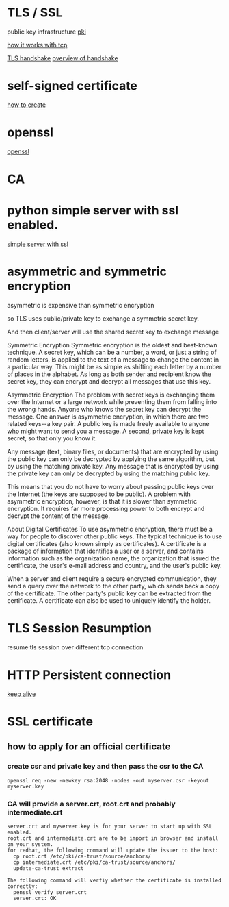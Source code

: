 # TLS / SSL
public key infrastructure
[pki](https://en.wikipedia.org/wiki/Public_key_infrastructure)

[how it works with tcp](https://security.stackexchange.com/questions/20803/how-does-ssl-tls-work)

[TLS handshake](https://www.ibm.com/support/knowledgecenter/en/SSFKSJ_7.1.0/com.ibm.mq.doc/sy10660_.htm)
[overview of handshake](https://www.ssl.com/article/ssl-tls-handshake-overview/)

# self-signed certificate
[how to create](https://devcenter.heroku.com/articles/ssl-certificate-self)

# openssl
[openssl](https://www.openssl.org/)

# CA

# python simple server with ssl enabled.
[simple server with ssl](http://code.activestate.com/recipes/442473-simple-http-server-supporting-ssl-secure-communica/)

# asymmetric and symmetric encryption 
asymmetric is expensive than symmetric encryption

so TLS uses public/private key to exchange a symmetric secret key.

And then client/server will use the shared secret key to exchange message

Symmetric Encryption
Symmetric encryption is the oldest and best-known technique. A secret key, which can be a number, a word, or just a string of random letters, is applied to the text of a message to change the content in a particular way. This might be as simple as shifting each letter by a number of places in the alphabet. As long as both sender and recipient know the secret key, they can encrypt and decrypt all messages that use this key.

Asymmetric Encryption
The problem with secret keys is exchanging them over the Internet or a large network while preventing them from falling into the wrong hands. Anyone who knows the secret key can decrypt the message. One answer is asymmetric encryption, in which there are two related keys--a key pair. A public key is made freely available to anyone who might want to send you a message. A second, private key is kept secret, so that only you know it.

Any message (text, binary files, or documents) that are encrypted by using the public key can only be decrypted by applying the same algorithm, but by using the matching private key. Any message that is encrypted by using the private key can only be decrypted by using the matching public key.


This means that you do not have to worry about passing public keys over the Internet (the keys are supposed to be public). A problem with asymmetric encryption, however, is that it is slower than symmetric encryption. It requires far more processing power to both encrypt and decrypt the content of the message.

About Digital Certificates
To use asymmetric encryption, there must be a way for people to discover other public keys. The typical technique is to use digital certificates (also known simply as certificates). A certificate is a package of information that identifies a user or a server, and contains information such as the organization name, the organization that issued the certificate, the user's e-mail address and country, and the user's public key.

When a server and client require a secure encrypted communication, they send a query over the network to the other party, which sends back a copy of the certificate. The other party's public key can be extracted from the certificate. A certificate can also be used to uniquely identify the holder.

# TLS Session Resumption
resume tls session over different tcp connection

# HTTP Persistent connection 
[keep alive](http://51write.github.io/2014/04/09/keepalive/)


# SSL certificate
## how to apply for an official certificate
### create csr and private key and then pass the csr to the CA
    openssl req -new -newkey rsa:2048 -nodes -out myserver.csr -keyout myserver.key
    
    
### CA will provide a server.crt, root.crt and probably intermediate.crt
    server.crt and myserver.key is for your server to start up with SSL enabled.
    root.crt and intermediate.crt are to be import in browser and install on your system.
    for redhat, the following command will update the issuer to the host:
      cp root.crt /etc/pki/ca-trust/source/anchors/
      cp intermediate.crt /etc/pki/ca-trust/source/anchors/
      update-ca-trust extract
      
    The following command will verfiy whether the certificate is installed correctly:
      penssl verify server.crt
      server.crt: OK

